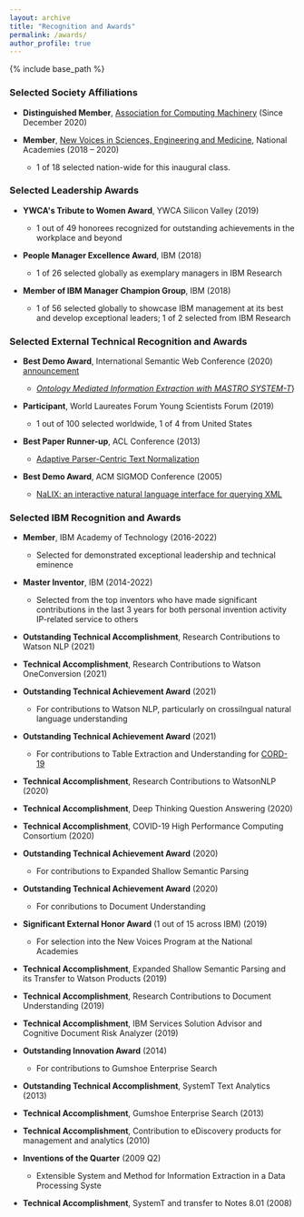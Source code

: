 ```yaml
---
layout: archive
title: "Recognition and Awards"
permalink: /awards/
author_profile: true
---
```


{% include base_path %}

### Selected Society Affiliations 

- **Distinguished Member**, [Association for Computing Machinery](https://www.acm.org/media-center/2020/december/distinguished-members-2020) (Since December 2020)

- **Member**, [New Voices in Sciences, Engineering and Medicine](http://www.nationalacademies.org/newvoices/), National Academies (2018 – 2020)
  - 1 of 18 selected nation-wide for this inaugural class.

### Selected Leadership Awards

- **YWCA's Tribute to Women Award**, YWCA Silicon Valley (2019)
  - 1 out of 49 honorees recognized for outstanding achievements in the workplace and beyond

- **People Manager Excellence Award**, IBM (2018)
  - 1 of 26 selected globally as exemplary managers in IBM Research

- **Member of IBM Manager Champion Group**, IBM (2018)
   - 1 of 56 selected globally to showcase IBM management at its best and develop exceptional leaders; 1 of 2 selected from IBM Research

### Selected External Technical Recognition and Awards

- **Best Demo Award**, International Semantic Web Conference (2020) [announcement](https://twitter.com/iswc_conf/status/1324766153366011908)
  - _[Ontology Mediated Information Extraction with MASTRO SYSTEM-T](http://ceur-ws.org/Vol-2721/paper564.pdf)_}

- **Participant**, World Laureates Forum Young Scientists Forum (2019)
  - 1 out of 100 selected worldwide, 1 of 4 from United States

- **Best Paper Runner-up**, ACL Conference (2013)
  - [Adaptive Parser-Centric Text Normalization](https://aclanthology.org/P13-1114.pdf)

- **Best Demo Award**, ACM SIGMOD Conference (2005)
  - [NaLIX: an interactive natural language interface for querying XML](http://dbgroup.eecs.umich.edu/files/130NaLIX.pdf)

### Selected IBM Recognition and Awards

- **Member**, IBM Academy of Technology (2016-2022)
  - Selected for demonstrated exceptional leadership and technical eminence

- **Master Inventor**, IBM (2014-2022)
  - Selected from the top inventors who have made significant contributions in the last 3 years for both personal invention activity IP-related service to others

- **Outstanding Technical Accomplishment**, Research Contributions to Watson NLP (2021)
  
- **Technical Accomplishment**, Research Contributions to Watson OneConversion (2021)

- **Outstanding Technical Achievement Award** (2021)
  - For contributions to Watson NLP, particularly on crossilngual natural language understanding
  
- **Outstanding Technical Achievement Award** (2021)
  - For contributions to Table Extraction and Understanding for [CORD-19](https://allenai.org/data/cord-19)

- **Technical Accomplishment**, Research Contributions to WatsonNLP (2020)

- **Technical Accomplishment**, Deep Thinking Question Answering (2020)

- **Technical Accomplishment**, COVID-19 High Performance Computing Consortium (2020)

- **Outstanding Technical Achievement Award** (2020)
  - For contributions to Expanded Shallow Semantic Parsing 

- **Outstanding Technical Achievement Award** (2020)
  - For conributions to Document Understanding

- **Significant External Honor Award** (1 out of 15 across IBM) (2019)
  - For selection into the New Voices Program at the National Academies

- **Technical Accomplishment**, Expanded Shallow Semantic Parsing and its Transfer to Watson Products (2019)

- **Technical Accomplishment**, Research Contributions to Document Understanding (2019)

- **Technical Accomplishment**, IBM Services Solution Advisor and Cognitive Document Risk Analyzer (2019)

- **Outstanding Innovation Award** (2014)
  - For contributions to Gumshoe Enterprise Search

- **Outstanding Technical Accomplishment**, SystemT Text Analytics (2013)

- **Technical Accomplishment**, Gumshoe Enterprise Search (2013)

- **Technical Accomplishment**, Contribution to eDiscovery products for management and analytics (2010)

- **Inventions of the Quarter** (2009 Q2)
  - Extensible System and Method for Information Extraction in a Data Processing Syste

- **Technical Accomplishment**, SystemT and transfer to Notes 8.01 (2008)



<!-- The Outstanding Accomplishments celebrate projects, teams and individuals, which demonstrated exemplary
teamwork, reuse and technical or professional excellence leading to high business and/or scientific impact.-->
